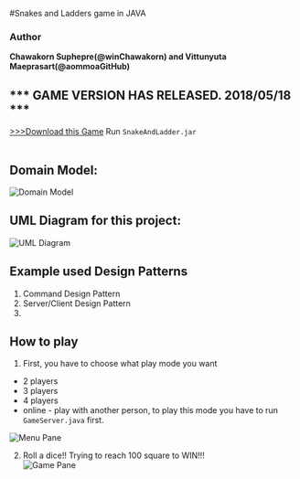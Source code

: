 #Snakes and Ladders game in JAVA
### Author
**Chawakorn Suphepre(@winChawakorn) and Vittunyuta Maeprasart(@aommoaGitHub)**

## *** GAME VERSION HAS RELEASED.  2018/05/18 ***
<a href="https://github.com/winChawakorn/TypingThrower/raw/master/TypingThrower.jar"> >>>Download this Game</a> Run `SnakeAndLadder.jar`</br></br>

## Domain Model:
![Domain Model](http://i.imgur.com/YAQjAF5.jpg)

## UML Diagram for this project:
![UML Diagram](http://i.imgur.com/YAQjAF5.jpg)

## Example used Design Patterns
1. Command Design Pattern
2. Server/Client Design Pattern
3.

## How to play

1. First, you have to choose what play mode you want
* 2 players
* 3 players
* 4 players
* online - play with another person, to play this mode you have to run `GameServer.java` first.<br>

![Menu Pane](http://i.imgur.com/YAQjAF5.jpg)

2. Roll a dice!! Trying to reach 100 square to WIN!!!<br>
![Game Pane](http://i.imgur.com/YAQjAF5.jpg)
